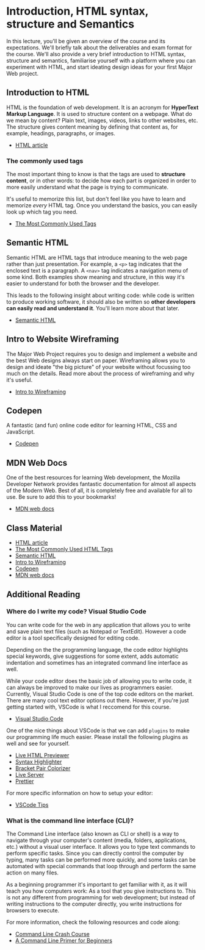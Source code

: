# Introduction, HTML syntax, structure and Semantics

In this lecture, you'll be given an overview of the course and its expectations. We'll briefly talk about the deliverables and exam format for the course. We'll also provide a very brief introduction to HTML syntax, structure and semantics, familiarise yourself with a platform where you can experiment with HTML, and start ideating design ideas for your first Major Web project.

## Introduction to HTML

HTML is the foundation of web development. It is an acronym for **HyperText Markup Language**. It is used to structure content on a webpage. What do we mean by content? Plain text, images, videos, links to other websites, etc. The structure gives content meaning by defining that content as, for example, headings, paragraphs, or images.
- [HTML article](https://developer.mozilla.org/en-US/docs/Web/HTML)

### The commonly used tags

The most important thing to know is that the tags are used to **structure content**, or in other words: to decide how each part is organized in order to more easily understand what the page is trying to communicate.

It's useful to memorize this list, but don't feel like you have to learn and memorize _every_ HTML tag. Once you understand the basics, you can easily look up which tag you need.

- [The Most Commonly Used Tags](https://www.geeksforgeeks.org/most-commonly-used-tags-in-html/)

## Semantic HTML

Semantic HTML are HTML tags that introduce meaning to the web page rather than just presentation. For example, a `<p>` tag indicates that the enclosed text is a paragraph. A `<nav>` tag indicates a navigation menu of some kind. Both examples show meaning and structure, in this way it's easier to understand for both the browser and the developer.

This leads to the following insight about writing code: while code is written to produce working software, it should also be written so **other developers can easily read and understand it**. You'll learn more about that later.

- [Semantic HTML](https://internetingishard.com/html-and-css/semantic-html/)

## Intro to Website Wireframing

The Major Web Project requires you to design and implement a website and the best Web designs always start on paper. Wireframing allows you to design and ideate "the big picture" of your website without focussing too much on the details. Read more about the process of wireframing and why it's useful.
- [Intro to Wireframing](https://www.webfx.com/blog/web-design/website-wireframing/)

## Codepen
A fantastic (and fun) online code editor for learning HTML, CSS and JavaScript.
- [Codepen](https://codepen.io/)

## MDN Web Docs
One of the best resources for learning Web development, the Mozilla Developer Network provides fantastic documentation for almost all aspects of the Modern Web. Best of all, it is completely free and available for all to use. Be sure to add this to your bookmarks!
- [MDN web docs](https://developer.mozilla.org/en-US/docs/Learn)


## Class Material
- [HTML article](https://developer.mozilla.org/en-US/docs/Web/HTML)
- [The Most Commonly Used HTML Tags](https://www.geeksforgeeks.org/most-commonly-used-tags-in-html/)
- [Semantic HTML](https://internetingishard.com/html-and-css/semantic-html/)
- [Intro to Wireframing](https://www.webfx.com/blog/web-design/website-wireframing/)
- [Codepen](https://codepen.io/)
- [MDN web docs](https://developer.mozilla.org/en-US/docs/Learn)


## Additional Reading

### Where do I write my code? Visual Studio Code

You can write code for the web in any application that allows you to write and save plain text files (such as Notepad or TextEdit). However a code editor is a tool specifically designed for editing code. 

Depending on the the programming language, the code editor highlights special keywords, give suggestions for some extent, adds automatic indentation and sometimes has an integrated command line interface as well.

While your code editor does the basic job of allowing you to write code, it can always be improved to make our lives as programmers easier. Currently, Visual Studio Code is one of the top code editors on the market. There are many cool text editor options out there. However, if you're just getting started with, VSCode is what I reccomend for this course.

- [Visual Studio Code](https://code.visualstudio.com/)

One of the nice things about VSCode is that we can add `plugins` to make our programming life much easier. Please install the following plugins as well and see for yourself.

- [Live HTML Previewer](https://marketplace.visualstudio.com/items?itemName=hdg.live-html-previewer)
- [Syntax Highlighter](https://marketplace.visualstudio.com/items?itemName=evgeniypeshkov.syntax-highlighter)
- [Bracket Pair Colorizer](https://marketplace.visualstudio.com/items?itemName=CoenraadS.bracket-pair-colorizer)
- [Live Server](https://marketplace.visualstudio.com/items?itemName=ritwickdey.LiveServer)
- [Prettier](https://marketplace.visualstudio.com/items?itemName=esbenp.prettier-vscode)

For more specific information on how to setup your editor:

- [VSCode Tips](https://github.com/HackYourFuture/fundamentals/tree/master/VSCodeTips)

### What is the command line interface (CLI)?

The Command Line interface (also known as CLI or shell) is a way to navigate through your computer's content (media, folders, applications, etc.) without a visual user interface. It allows you to type text commands to perform specific tasks. Since you can directly control the computer by typing, many tasks can be performed more quickly, and some tasks can be automated with special commands that loop through and perform the same action on many files.

As a beginning programmer it's important to get familiar with it, as it will teach you how computers work: As a tool that you give instructions to. This is not any different from programming for web development; but instead of writing instructions to the computer directly, you write instructions for browsers to execute.

For more information, check the following resources and code along:

- [Command Line Crash Course](https://www.youtube.com/watch?v=yz7nYlnXLfE)
- [A Command Line Primer for Beginners](https://lifehacker.com/a-command-line-primer-for-beginners-5633909)
